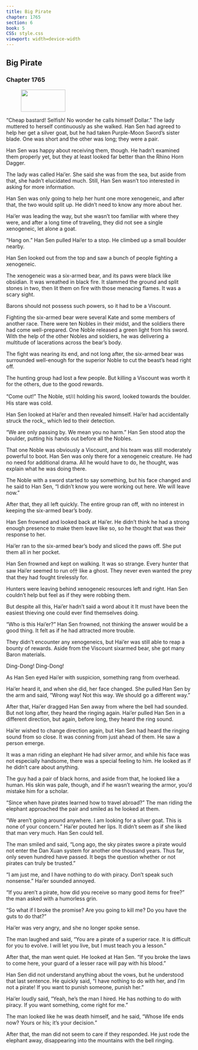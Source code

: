 ```yaml
---
title: Big Pirate
chapter: 1765
section: 6
book: 5
CSS: style.css
viewport: width=device-width
---
```


## Big Pirate

### Chapter 1765

<figure>
	<img src="../Images/gem.gif" alt="" id="gem" width="120" height="60" />
</figure>

“Cheap bastard! Selfish! No wonder he calls himself Dollar.” The lady muttered to herself continuously as she walked. Han Sen had agreed to help her get a silver goat, but he had taken Purple-Moon Sword’s sister blade. One was short and the other was long; they were a pair.

Han Sen was happy about receiving them, though. He hadn’t examined them properly yet, but they at least looked far better than the Rhino Horn Dagger.

The lady was called Hai’er. She said she was from the sea, but aside from that, she hadn’t elucidated much. Still, Han Sen wasn’t too interested in asking for more information.

Han Sen was only going to help her hunt one more xenogeneic, and after that, the two would split up. He didn’t need to know any more about her.

Hai’er was leading the way, but she wasn’t too familiar with where they were, and after a long time of traveling, they did not see a single xenogeneic, let alone a goat.

“Hang on.” Han Sen pulled Hai’er to a stop. He climbed up a small boulder nearby.

Han Sen looked out from the top and saw a bunch of people fighting a xenogeneic.

The xenogeneic was a six-armed bear, and its paws were black like obsidian. It was wreathed in black fire. It slammed the ground and split stones in two, then lit them on fire with those menacing flames. It was a scary sight.

Barons should not possess such powers, so it had to be a Viscount.

Fighting the six-armed bear were several Kate and some members of another race. There were ten Nobles in their midst, and the soldiers there had come well-prepared. One Noble released a green light from his sword. With the help of the other Nobles and soldiers, he was delivering a multitude of lacerations across the bear’s body.

The fight was nearing its end, and not long after, the six-armed bear was surrounded well-enough for the superior Noble to cut the beast’s head right off.

The hunting group had lost a few people. But killing a Viscount was worth it for the others, due to the good rewards.

“Come out!” The Noble, st川 holding his sword, looked towards the boulder. His stare was cold.

Han Sen looked at Hai’er and then revealed himself. Hai’er had accidentally struck the rock,, which led to their detection.

“We are only passing by. We mean you no harm.” Han Sen stood atop the boulder, putting his hands out before all the Nobles.

That one Noble was obviously a Viscount, and his team was still moderately powerful to boot. Han Sen was only there for a xenogeneic creature. He had no need for additional drama. All he would have to do, he thought, was explain what he was doing there.

The Noble with a sword started to say something, but his face changed and he said to Han Sen, “I didn’t know you were working out here. We will leave now.”

After that, they all left quickly. The entire group ran off, with no interest in keeping the six-armed bear’s body.

Han Sen frowned and looked back at Hai’er. He didn’t think he had a strong enough presence to make them leave like so, so he thought that was their response to her.

Hai’er ran to the six-armed bear’s body and sliced the paws off. She put them all in her pocket.

Han Sen frowned and kept on walking. It was so strange. Every hunter that saw Hai’er seemed to run o什 like a ghost. They never even wanted the prey that they had fought tirelessly for.

Hunters were leaving behind xenogeneic resources left and right. Han Sen couldn’t help but feel as if they were robbing them.

But despite all this, Hai’er hadn’t said a word about it It must have been the easiest thieving one could ever find themselves doing.

“Who is this Hai’er?” Han Sen frowned, not thinking the answer would be a good thing. It felt as if he had attracted more trouble.

They didn’t encounter any xenogeneics, but Hai’er was still able to reap a bounty of rewards. Aside from the Viscount sixarmed bear, she got many Baron materials.

Ding-Dong! Ding-Dong!

As Han Sen eyed Hai’er with suspicion, something rang from overhead.

Hai’er heard it, and when she did, her face changed. She pulled Han Sen by the arm and said, “Wrong way! Not this way. We should go a different way.”

After that, Hai’er dragged Han Sen away from where the bell had sounded. But not long after, they heard the ringing again. Hai’er pulled Han Sen in a different direction, but again, before long, they heard the ring sound.

Hai’er wished to change direction again, but Han Sen had heard the ringing sound from so close. It was conning from just ahead of them. He saw a person emerge.

It was a man riding an elephant He had silver armor, and while his face was not especially handsome, there was a special feeling to him. He looked as if he didn’t care about anything.

The guy had a pair of black horns, and aside from that, he looked like a human. His skin was pale, though, and if he wasn’t wearing the armor, you’d mistake him for a scholar.

“Since when have pirates learned how to travel abroad?” The man riding the elephant approached the pair and smiled as he looked at them.

“We aren’t going around anywhere. I am looking for a silver goat. This is none of your concern.” Hai’er pouted her lips. It didn’t seem as if she liked that man very much. Han Sen could tell.

The man smiled and said, “Long ago, the sky pirates swore a pirate would not enter the Dan Xuan system for another one thousand years. Thus far, only seven hundred have passed. It begs the question whether or not pirates can truly be trusted.”

“I am just me, and I have nothing to do with piracy. Don’t speak such nonsense.” Hai’er sounded annoyed.

“If you aren’t a pirate, how did you receive so many good items for free?” the man asked with a humorless grin.

“So what if I broke the promise? Are you going to kill me? Do you have the guts to do that?”

Hai’er was very angry, and she no longer spoke sense.

The man laughed and said, “You are a pirate of a superior race. It is difficult for you to evolve. I will let you live, but I must teach you a lesson.”

After that, the man went quiet. He looked at Han Sen. “If you broke the laws to come here, your guard of a lesser race will pay with his blood.”

Han Sen did not understand anything about the vows, but he understood that last sentence. He quickly said, “I have nothing to do with her, and I’m not a pirate! If you want to punish someone, punish her.”

Hai’er loudly said, “Yeah, he’s the man I hired. He has nothing to do with piracy. If you want something, come right for me.”

The man looked like he was death himself, and he said, “Whose life ends now? Yours or his; it’s your decision.”

After that, the man did not seem to care if they responded. He just rode the elephant away, disappearing into the mountains with the bell ringing.